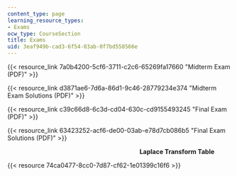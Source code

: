 ```yaml
---
content_type: page
learning_resource_types:
- Exams
ocw_type: CourseSection
title: Exams
uid: 3eaf949b-cad3-6f54-03ab-0f7bd558566e
---
```


{{< resource_link 7a0b4200-5cf6-3711-c2c6-65269fa17660 "Midterm Exam (PDF)" >}}

{{< resource_link d3871ae6-7d6a-86d1-9c46-28779234e374 "Midterm Exam Solutions (PDF)" >}}

{{< resource_link c39c66d8-6c3d-cd04-630c-cd9155493245 "Final Exam (PDF)" >}}

{{< resource_link 63423252-acf6-de00-03ab-e78d7cb086b5 "Final Exam Solutions (PDF)" >}} 

                      **Laplace Transform Table**

{{< resource 74ca0477-8cc0-7d87-cf62-1e01399c16f6 >}}